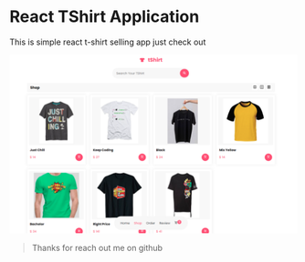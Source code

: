 # React TShirt Application

This is simple react t-shirt selling app just check out

![imageScreenshot](./preview.png)

> Thanks for reach out me on github
